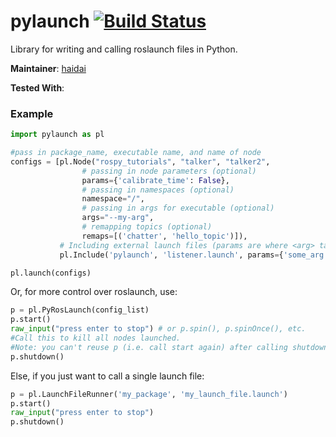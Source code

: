 # pylaunch [![Build Status](https://magnum.travis-ci.com/mayfieldrobotics/pylaunch.svg?token=qHBoPmgQbWPVxfoYZkz1&branch=master)](https://magnum.travis-ci.com/mayfieldrobotics/pylaunch)
Library for writing and calling roslaunch files in Python.

**Maintainer**: [haidai](https://github.com/haidai)

**Tested With**:

### Example
```python
import pylaunch as pl

#pass in package_name, executable name, and name of node
configs = [pl.Node("rospy_tutorials", "talker", "talker2",
                # passing in node parameters (optional)
                params={'calibrate_time': False},
                # passing in namespaces (optional)
                namespace="/",
                # passing in args for executable (optional)
                args="--my-arg",
                # remapping topics (optional)
                remaps=[('chatter', 'hello_topic')]),
           # Including external launch files (params are where <arg> tags used to go)
           pl.Include('pylaunch', 'listener.launch', params={'some_arg': '21'})]

pl.launch(configs)
```
Or, for more control over roslaunch, use:

```python
p = pl.PyRosLaunch(config_list)
p.start()
raw_input("press enter to stop") # or p.spin(), p.spinOnce(), etc.
#Call this to kill all nodes launched.
#Note: you can't reuse p (i.e. call start again) after calling shutdown.
p.shutdown()  
```

Else, if you just want to call a single launch file:

```python
p = pl.LaunchFileRunner('my_package', 'my_launch_file.launch')
p.start()
raw_input("press enter to stop")
p.shutdown()
```

